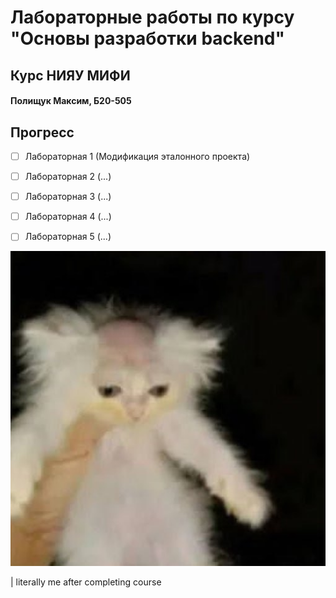 # Лабораторные работы по курсу "Основы разработки backend"
## Курс НИЯУ МИФИ
#### Полищук Максим, Б20-505

## Прогресс

- [ ] Лабораторная 1 (Модификация эталонного проекта)
- [ ] Лабораторная 2 (...)
- [ ] Лабораторная 3 (...)
- [ ] Лабораторная 4 (...)
- [ ] Лабораторная 5 (...)


![cat](misc/bald_cat.jpg)

| literally me after completing course